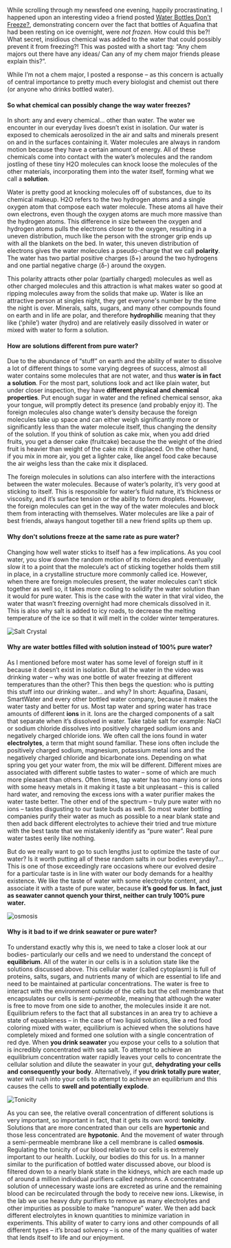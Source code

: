 ﻿While scrolling through my newsfeed one evening, happily procrastinating, I happened upon an interesting video a friend posted [Water Bottles Don't Freeze?](https://www.youtube.com/watch?v=GBvF_hb3TyA), demonstrating concern over the fact that bottles of Aquafina that had been resting on ice overnight, were *not frozen*. How could this be?! What secret, insidious chemical was added to the water that could possibly prevent it from freezing?! This was posted with a short tag: “Any chem majors out there have any ideas/ Can any of my chem major friends please explain this?”.

While I’m not a chem major, I posted a response – as this concern is actually of central importance to pretty much every biologist and chemist out there (or anyone who drinks bottled water). 
#### So what chemical can possibly change the way water freezes? 
In short: any and every chemical… other than water. The water we encounter in our everyday lives doesn’t exist in isolation. Our water is exposed to chemicals aerosolized in the air and salts and minerals present on and in the surfaces containing it. Water molecules are always in random motion because they have a certain amount of energy. All of these chemicals come into contact with the water’s molecules and the random jostling of these tiny H2O molecules can knock loose the molecules of the other materials, incorporating them into the water itself, forming what we call a **solution**. 

Water is pretty good at knocking molecules off of substances, due to its chemical makeup. H2O refers to the two hydrogen atoms and a single oxygen atom that compose each water molecule. These atoms all have their own electrons, even though the oxygen atoms are much more massive than the hydrogen atoms. This difference in size between the oxygen and hydrogen atoms pulls the electrons closer to the oxygen, resulting in a uneven distribution, much like the person with the stronger grip ends up with all the blankets on the bed.  In water, this uneven distribution of electrons gives the water molecules a pseudo-charge that we call **polarity**. The water has two partial positive charges (δ+) around the two hydrogens and one partial negative charge (δ-) around the oxygen.

This polarity attracts other polar (partially charged) molecules as well as other charged molecules and this attraction is what makes water so good at ripping molecules away from the solids that make up.  Water is like an attractive person at singles night, they get everyone's number by the time the night is over.  Minerals, salts, sugars, and many other compounds found on earth and in life are polar, and therefore **hydrophilic** meaning that they like (‘phile’) water (hydro) and are relatively easily dissolved in water or mixed with water to form a solution.

#### How are solutions different from pure water? 
Due to the abundance of “stuff” on earth and the ability of water to dissolve a lot of different things to some varying degrees of success, almost all water contains some molecules that are not water, and thus **water is in fact a solution**. For the most part, solutions look and act like plain water, but under closer inspection, they have **different physical and chemical properties**. Put enough sugar in water and the refined chemical sensor, aka your tongue, will promptly detect its presence (and probably enjoy it). The foreign molecules also change water’s density because the foreign molecules take up space and can either weigh significantly more or significantly less than the water molecule itself, thus changing the density of the solution.  If you think of solution as cake mix, when you add dried fruits, you get a denser cake (fruitcake) because the the weight of the dried fruit is heavier than weight of the cake mix it displaced.  On the other hand, if you mix in more air, you get a lighter cake, like angel food cake because the air weighs less than the cake mix it displaced.  

The foreign molecules in solutions can also interfere with the interactions between the water molecules. Because of water’s polarity, it’s very good at sticking to itself. This is responsible for water’s fluid nature, it’s thickness or viscosity, and it’s surface tension or the ability to form droplets. However, the foreign molecules can get in the way of the water molecules and block them from interacting with themselves. Water molecules are like a pair of best friends, always hangout together till a new friend splits up them up.  
#### Why don't solutions freeze at the same rate as pure water? 
Changing how well water sticks to itself has a few implications. As you cool water, you slow down the random motion of its molecules and eventually slow it to a point that the molecule’s act of sticking together holds them still in place, in a crystalline structure more commonly called ice. However, when there are foreign molecules present, the water molecules can’t stick together as well so, it takes more cooling to solidify the water solution than it would for pure water. This is the case with the water in that viral video, the water that wasn’t freezing overnight had more chemicals dissolved in it. This is also why salt is added to icy roads, to decrease the melting temperature of the ice so that it will melt in the colder winter temperatures. 

![Salt Crystal](./images/salt.png)

#### Why are water bottles filled with solution instead of 100% pure water? 
As I mentioned before most water has some level of foreign stuff in it because it doesn’t exist in isolation. But all the water in the video was drinking water – why was one bottle of water freezing at different temperatures than the other? This then begs the question: who is putting this stuff into our drinking water… and why? In short: Aquafina, Dasani, SmartWater and every other bottled water company, because it makes the water tasty and better for us. Most tap water and spring water has trace amounts of different **ions** in it. Ions are the charged components of a salt that separate when it’s dissolved in water. Take table salt for example: NaCl or sodium chloride dissolves into positively charged sodium ions and negatively charged chloride ions. We often call the ions found in water **electrolytes**, a term that might sound familiar. These ions often include the positively charged sodium, magnesium, potassium metal ions and the negatively charged chloride and bicarbonate ions. Depending on what spring you get your water from, the mix will be different.  Different mixes are associated with different subtle tastes to water – some of which are much more pleasant than others. Often times, tap water has too many ions or ions with some heavy metals in it making it taste a bit unpleasant – this is called hard water, and removing the excess ions with a water purifier makes the water taste better. 
The other end of the spectrum – truly pure water with no ions – tastes disgusting to our taste buds as well. So most water bottling companies purify their water as much as possible to a near blank state and then add back different electrolytes to achieve their tried and true mixture with the best taste that we mistakenly identify as “pure water”. Real pure water tastes eerily like nothing. 

But do we really want to go to such lengths just to optimize the taste of our water? Is it worth putting all of these random salts in our bodies everyday?... This is one of those exceedingly rare occasions where our evolved desire for a particular taste is in line with water our body demands for a healthy existence. We like the taste of water with some electrolyte content, and associate it with a taste of pure water, because **it’s good for us**. **In fact, just as seawater cannot quench your thirst, neither can truly 100% pure water.** 

![osmosis](./images/osmosis.png)

#### Why is it bad to if we drink seawater or pure water? 

To understand exactly why this is, we need to take a closer look at our bodies- particularly our cells and we need to understand the concept of **equilibrium**. All of the water in our cells is in a solution state like the solutions discussed above. This cellular water (called cytoplasm) is full of proteins, salts, sugars, and nutrients many of which are essential to life and need to be maintained at particular concentrations. The water is free to interact with the environment outside of the cells but the cell membrane that encapsulates our cells is *semi-permeable*, meaning that although the water is free to move from one side to another, the molecules inside it are not. Equilibrium refers to the fact that all substances in an area try to achieve a state of equableness – in the case of two liquid solutions, like a red food coloring mixed with water, equilibrium is achieved when the solutions have completely mixed and formed one solution with a single concentration of red dye. 
When **you drink seawater** you expose your cells to a solution that is incredibly concentrated with sea salt. To attempt to achieve an equilibrium concentration water rapidly leaves your cells to concentrate the cellular solution and dilute the seawater in your gut, **dehydrating your cells and consequently your body**. Alternatively, if **you drink totally pure water**, water will rush into your cells to attempt to achieve an equilibrium and this causes the cells to **swell and potentially explode**. 

![Tonicity](./images/tonicity.png)

As you can see, the relative overall concentration of different solutions is very important, so important in fact, that it gets its own word: **tonicity**. Solutions that are more concentrated than our cells are **hypertonic** and those less concentrated are **hypotonic**. And the movement of water through a semi-permeable membrane like a cell membrane is called **osmosis**. Regulating the tonicity of our blood relative to our cells is extremely important to our health. Luckily, our bodies do this for us. 
In a manner similar to the purification of bottled water discussed above, our blood is filtered down to a nearly blank state in the kidneys, which are each made up of around a million individual purifiers called nephrons. A concentrated solution of unnecessary waste ions are excreted as urine and the remaining blood can be recirculated through the body to receive new ions. Likewise, in the lab we use heavy duty purifiers to remove as many electrolytes and other impurities as possible to make “nanopure” water. We then add back different electrolytes in known quantities to minimize variation in experiments. This ability of water to carry ions and other compounds of all different types – it’s broad solvency – is one of the many qualities of water that lends itself to life and our enjoyment.  

	
	


